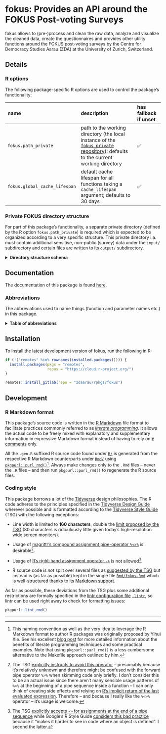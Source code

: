 # fokus: Provides an API around the FOKUS Post-voting Surveys

fokus allows to (pre-)process and clean the raw data, analyze and visualize the cleaned data, create the questionnaires and provides other utility functions around the FOKUS post-voting surveys by the Centre for Democracy Studies Aarau (ZDA) at the University of Zurich, Switzerland.

## Details

### R options

The following package-specific R options are used to control the package’s functionality:

| **name**                      | **description**                                                                                                                                                                     | **has fallback if unset** |
|:------------------------------|:------------------------------------------------------------------------------------------------------------------------------------------------------------------------------------|:--------------------------|
| `fokus.path_private`          | path to the working directory (the local instance of the [`fokus_private` repository](https://gitlab.com/zdaarau/private/fokus_private)); defaults to the current working directory | ✅                        |
| `fokus.global_cache_lifespan` | default cache lifespan for all functions taking a `cache_lifespan` argument; defaults to 30 days                                                                                    | ✅                        |

### Private FOKUS directory structure

For part of this package’s functionality, a separate private directory (defined by the R option `fokus.path_private`) is required which is expected to be organized according to a very specific structure. This private directory i.a. must contain additional sensitive, non-public (survey) data under the `input/` subdirectory and certain files are written to its `output/` subdirectory.

<details>
<summary>
<strong>Directory structure schema</strong>
</summary>

``` default
fokus_private
├── bibliography
│   ├── zotero_c2d.bib
│   └── zotero_c2d.json
├── bin
│   └── pandoc
│       ├── linux
│       ├── macos
│       └── windows
├── config
│   ├── csl
│   ├── css
│   ├── shared_pandoc_variables
│   │   ├── online_de.yaml
│   │   ├── online_en.yaml
│   │   ├── print_de.yaml
│   │   └── print_en.yaml
│   ├── config.toml
│   ├── output.yaml
│   ├── pandoc_template.tex
│   ├── shared_header-includes.tex
│   └── ...
├── input
│   └── data
│       └── {canton}
│           ├── easyvote_municipalities_{ballot_date}.csv
│           ├── online_participation_codes_{ballot_date}.txt
│           ├── survey_data_{ballot_date}.xlsx
│           ├── survey_data_{ballot_date}_*.xlsx
│           ├── survey_data_preliminary_{ballot_date}.xlsx
│           ├── voting_register_data_extra_{date_delivery_statistical_office}.xlsx
│           ├── voting_register_ids_{ballot_date}.csv
│           └── ...
├── fonts
│   └── ...
├── images
│   ├── {canton}
│   │   └── {ballot_date}
│   └── ...
├── output
│   ├── data
│   │   ├── internal
│   │   │   ├── r
│   │   │   ├── spss
│   │   │   └── stata
│   │   ├── public
│   │   └── polling_agency
│   │       └── {canton}
│   │           └── {ballot_date}_print_recipients.csv
│   ├── images
│   │   ├── {ballot_date}
│   │   │   └── {canton}
│   │   │       └── ...
│   │   └── qr_codes
│   │       └── {ballot_date}_{canton}.zip
│   ├── questionnaires
│   │   ├── questionnaire_{ballot_date}_{canton}.csv
│   │   ├── questionnaire_{ballot_date}_{canton}.html
│   │   ├── questionnaire_{ballot_date}_{canton}.md
│   │   └── questionnaire_{ballot_date}_{canton}.xlsx
│   ├── publications
│   │   ├── libs
│   │   └── ...
│   └── rmd
│       └── {ballot_date}
│           └── {canton}
│               └── plots
├── print_docs
│   └── {canton}
│       ├── invitation_{ballot_date}.pdf
│       ├── questionnaire_print_{ballot_date}.pdf
│       └── reminder_{ballot_date}.pdf
├── rmd
│   ├── snippets
│   │   ├── {canton}
│   │   │   ├── {ballot_date}_cantonal_proposal_#.Rmd
│   │   │   ├── {ballot_date}_opinion_formation_and_participation.Rmd
│   │   │   ├── {ballot_date}_special_*.Rmd
│   │   │   ├── {ballot_date}_special_*_summary.Rmd
│   │   │   └── {ballot_date}_summary.Rmd
│   │   ├── imprint_de.Rmd
│   │   ├── imprint_en.Rmd
│   │   └── methodological_description.Rmd
│   ├── data_overview.Rmd
│   ├── questionnaire.Rmd
│   ├── paper_{ballot_date}_{canton}.Rmd
│   ├── report_{ballot_date}_{canton}.Rmd
│   ├── report_cantonal_majoritarian_{ballot_date}_{canton}.Rmd
│   ├── report_cantonal_proportional_{ballot_date}_{canton}.Rmd
│   ├── report_federal_majoritarian_{ballot_date}_{canton}.Rmd
│   ├── report_federal_proportional_{ballot_date}_{canton}.Rmd
│   └── special_*_{ballot_date}_{canton}.Rmd
├── README.Rmd
└── ...
```

The following placeholders are used in the schema above:

-   `...` for further files and/or folders
-   `*` for a variable character sequence
-   `#` for a count starting with `1`
-   `{canton}` for the name of the FOKUS-covered canton (in lower case), e.g. `aargau`
-   `{ballot_date}` for the FOKUS-covered ballot date (in the format `YYYY-MM-DD`), e.g. `2018-09-23`
-   `{date_delivery_statistical_office}` for the delivery date of the voting register data provided by the cantonal statistical office (in the format `YYYY-MM-DD`), e.g. `2019-09-11`

</details>

## Documentation

The documentation of this package is found [here](https://rpkg.dev/fokus).

### Abbreviations

The abbreviations used to name things (function and parameter names etc.) in this package.

<details>
<summary>
<strong>Table of abbreviations</strong>
</summary>

| **Full expression(s)**          | **Abbreviation** |
|:--------------------------------|:-----------------|
| abbreviate, abbreviation        | abbr             |
| abbreviations                   | abbrs            |
| absolute                        | abs              |
| argument                        | arg              |
| arguments                       | args             |
| attribute                       | attr             |
| attributes                      | attrs            |
| authenticate, authentication    | auth             |
| authentications                 | auths            |
| bibliographies                  | bibs             |
| bibliography                    | bib              |
| chapter                         | chpt             |
| chapters                        | chpts            |
| character                       | chr              |
| characters                      | chrs             |
| column                          | col              |
| columns                         | cols             |
| combination                     | combo            |
| combinations                    | combos           |
| command                         | cmd              |
| commands                        | cmds             |
| condition                       | cnd              |
| conditions                      | cnds             |
| configurations                  | configs          |
| configure, configuration        | config           |
| database                        | db               |
| dataframe                       | df               |
| dataframe column                | dfc              |
| dataframe row                   | dfr              |
| dataframes                      | dfs              |
| depend, dependency              | dep              |
| dependencies                    | deps             |
| develop, development, developer | dev              |
| developments, developers        | devs             |
| dict                            | dictionary       |
| dicts                           | dictionaries     |
| differences                     | diffs            |
| differentiate, difference       | diff             |
| directories                     | dirs             |
| directory                       | dir              |
| distribution                    | distro           |
| distributions                   | distros          |
| document                        | doc              |
| documents                       | docs             |
| double                          | dbl              |
| doubles                         | dbls             |
| element                         | el               |
| elements                        | els              |
| environment                     | env              |
| environments                    | envs             |
| exclude, exclusion              | excl             |
| expression                      | expr             |
| expressions                     | exprs            |
| factor                          | fct              |
| factors                         | fcts             |
| filesystem                      | fs               |
| formula                         | fm               |
| formulas, formulae              | fms              |
| function                        | fn               |
| functions                       | fns              |
| generate, generation            | gen              |
| generations                     | gens             |
| google                          | g                |
| identifiers                     | ids              |
| identify, identifier            | id               |
| include, inclusion              | incl             |
| index                           | i                |
| indices/indexes                 | ix               |
| information                     | info             |
| initialize, initialization      | init             |
| integer                         | int              |
| integers                        | ints             |
| label                           | lbl              |
| labels                          | lbls             |
| language                        | lang             |
| languages                       | langs            |
| level                           | lvl              |
| levels                          | lvls             |
| list                            | ls               |
| logical                         | lgl              |
| logicals                        | lgls             |
| management                      | mgmt             |
| Markdown                        | md               |
| message                         | msg              |
| messages                        | msgs             |
| modifications                   | mods             |
| modify, modification            | mod              |
| number                          | nr               |
| number of                       | n                |
| numbers                         | nrs              |
| numeric                         | num              |
| numerics                        | nums             |
| object                          | obj              |
| objects                         | objs             |
| option                          | opt              |
| options                         | opts             |
| package                         | pkg              |
| packages                        | pkgs             |
| parameterize, parameter         | param            |
| parameters                      | params           |
| procedures                      | prcds            |
| proceed, procedure              | prcd             |
| prototype                       | ptype            |
| prototypes                      | ptypes           |
| questionnaire                   | q                |
| questionnaires                  | qx               |
| R Markdown                      | rmd              |
| refer, reference                | ref              |
| references                      | refs             |
| referendum                      | rfrnd            |
| referendums, referenda          | rfrnds           |
| regular expression(s)           | regex            |
| relative                        | rel              |
| remove                          | rm               |
| roxygen2                        | roxy             |
| separate, separator             | sep              |
| separators                      | seps             |
| sequences                       | seqs             |
| sequential, sequence            | seq              |
| specifications                  | specs            |
| specify, specification          | spec             |
| string                          | str              |
| strings                         | strs             |
| supplemental, supplementary     | suppl            |
| symbolize, symbol               | sym              |
| symbols                         | syms             |
| temporary                       | tmp              |
| value                           | val              |
| values                          | vals             |
| variable                        | v                |
| variables                       | vx               |
| vectorize, vector               | vctr             |
| vectors                         | vctrs            |
| version                         | vrsn             |
| versions                        | vrsns            |
| working directory               | wd               |

</details>

## Installation

To install the latest development version of fokus, run the following in R:

``` r
if (!("remotes" %in% rownames(installed.packages()))) {
  install.packages(pkgs = "remotes",
                   repos = "https://cloud.r-project.org/")
}

remotes::install_gitlab(repo = "zdaarau/rpkgs/fokus")
```

## Development

### R Markdown format

This package’s source code is written in the [R Markdown](https://rmarkdown.rstudio.com/) file format to facilitate practices commonly referred to as [*literate programming*](https://en.wikipedia.org/wiki/Literate_programming). It allows the actual code to be freely mixed with explanatory and supplementary information in expressive Markdown format instead of having to rely on [`#` comments](https://cran.r-project.org/doc/manuals/r-release/R-lang.html#Comments) only.

All the `.gen.R` suffixed R source code found under [`R/`](R/) is generated from the respective R Markdown counterparts under [`Rmd/`](Rmd/) using [`pkgpurl::purl_rmd()`](https://rpkg.dev/pkgpurl/reference/purl_rmd.html)[^1]. Always make changes only to the `.Rmd` files – never the `.R` files – and then run `pkgpurl::purl_rmd()` to regenerate the R source files.

### Coding style

This package borrows a lot of the [Tidyverse](https://www.tidyverse.org/) design philosophies. The R code adheres to the principles specified in the [Tidyverse Design Guide](https://principles.tidyverse.org/) wherever possible and is formatted according to the [Tidyverse Style Guide](https://style.tidyverse.org/) (TSG) with the following exceptions:

-   Line width is limited to **160 characters**, double the [limit proposed by the TSG](https://style.tidyverse.org/syntax.html#long-lines) (80 characters is ridiculously little given today’s high-resolution wide screen monitors).

-   Usage of [magrittr’s compound assignment pipe-operator `%<>%`](https://magrittr.tidyverse.org/reference/compound.html) is desirable[^2].

-   Usage of [R’s right-hand assignment operator `->`](https://rdrr.io/r/base/assignOps.html) is not allowed[^3].

-   R source code is *not* split over several files as [suggested by the TSG](https://style.tidyverse.org/package-files.html) but instead is (as far as possible) kept in the single file [`Rmd/fokus.Rmd`](Rmd/fokus.Rmd) which is well-structured thanks to its [Markdown support](#r-markdown-format).

As far as possible, these deviations from the TSG plus some additional restrictions are formally specified in the [lintr configuration file](https://github.com/jimhester/lintr#project-configuration) [`.lintr`](.lintr), so lintr can be used right away to check for formatting issues:

``` r
pkgpurl::lint_rmd()
```

---

[^1]: This naming convention as well as the very idea to leverage the R Markdown format to author R packages was originally proposed by Yihui Xie. See his excellent [blog post](https://yihui.name/rlp/) for more detailed information about the benefits of literate programming techniques and some practical examples. Note that using `pkgpurl::purl_rmd()` is a less cumbersome alternative to the Makefile approach outlined by him.

[^2]: The TSG [explicitly instructs to avoid this operator](https://style.tidyverse.org/pipes.html#assignment-2) – presumably because it’s relatively unknown and therefore might be confused with the forward pipe operator `%>%` when skimming code only briefly. I don’t consider this to be an actual issue since there aren’t many sensible usage patterns of `%>%` at the beginning of a pipe sequence inside a function – I can only think of creating side effects and relying on [R’s implicit return of the last evaluated expression](https://rdrr.io/r/base/function.html). Therefore – and because I really like the `%<>%` operator – it’s usage is welcome.

[^3]: The TSG [explicitly accepts `->` for assignments at the end of a pipe sequence](https://style.tidyverse.org/pipes.html#assignment-2) while Google’s R Style Guide [considers this bad practice](https://google.github.io/styleguide/Rguide.html#right-hand-assignment) because it “makes it harder to see in code where an object is defined”. I second the latter.
